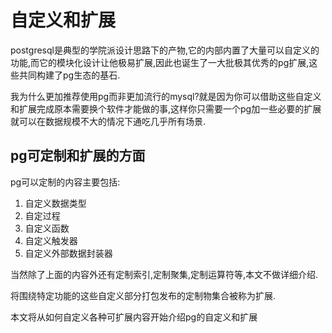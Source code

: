 # 自定义和扩展

postgresql是典型的学院派设计思路下的产物,它的内部内置了大量可以自定义的功能,而它的模块化设计让他极易扩展,因此也诞生了一大批极其优秀的pg扩展,这些共同构建了pg生态的基石.

我为什么更加推荐使用pg而非更加流行的mysql?就是因为你可以借助这些自定义和扩展完成原本需要换个软件才能做的事,这样你只需要一个pg加一些必要的扩展就可以在数据规模不大的情况下通吃几乎所有场景.

## pg可定制和扩展的方面

pg可以定制的内容主要包括:

1. 自定义数据类型
2. 自定过程
3. 自定义函数
4. 自定义触发器
5. 自定义外部数据封装器

当然除了上面的内容外还有定制索引,定制聚集,定制运算符等,本文不做详细介绍.

将围绕特定功能的这些自定义部分打包发布的定制物集合被称为扩展.

本文将从如何自定义各种可扩展内容开始介绍pg的自定义和扩展
